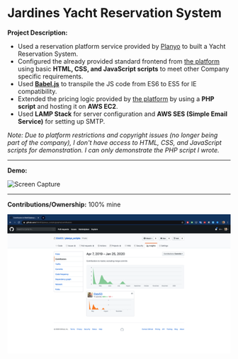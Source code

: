 # Jardines Yacht Reservation System

**Project Description:** 
* Used a reservation platform service provided by [Planyo](https://www.planyo.com/) to built a Yacht Reservation System.
* Configured the already provided standard frontend from [the platform](https://www.planyo.com/) using basic **HTML, CSS, and JavaScript scripts** to meet other Company specific requirements.
* Used **[Babel.js](https://babeljs.io/)** to transpile the JS code from ES6 to ES5 for IE compatibility.
* Extended the pricing logic provided by [the platform](https://www.planyo.com/) by using a **PHP script** and hosting it on **AWS EC2**.
* Used **LAMP Stack** for server configuration and **AWS SES (Simple Email Service)** for setting up SMTP.

*Note: Due to platform restrictions and copyright issues (no longer being part of the company), I don't have access to HTML, CSS, and JavaScript scripts for demonstration. I can only demonstrate the PHP script I wrote.*

---

**Demo:**

![Screen Capture](https://github.com/Ebbi53/past_projects_demos/blob/master/3.%20Yacht%20Reservation%20System/Screen%20Recording%202020-01-24%20at%208.25.00%20PM.gif)

---

**Contributions/Ownership:** 100% mine

![Screen Capture](https://github.com/Ebbi53/past_projects_demos/blob/master/3.%20Yacht%20Reservation%20System/Screenshot%202020-01-25%20at%201.50.49%20AM.png)

